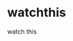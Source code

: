 watchthis
=========

watch this


































































































